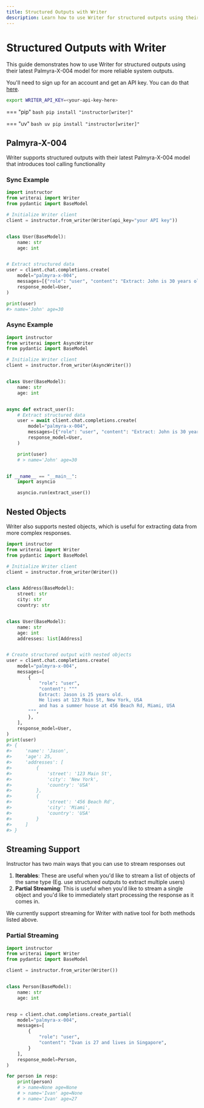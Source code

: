 ```yaml
---
title: Structured Outputs with Writer
description: Learn how to use Writer for structured outputs using their latest Palmyra-X-004 model for more reliable system outputs
---
```


# Structured Outputs with Writer

This guide demonstrates how to use Writer for structured outputs using their latest Palmyra-X-004 model for more reliable system outputs.

You'll need to sign up for an account and get an API key. You can do that [here](https://writer.com).

```bash
export WRITER_API_KEY=<your-api-key-here>
```

=== "pip"
    ```bash
    pip install "instructor[writer]"
    ```

=== "uv"
    ```bash
    uv pip install "instructor[writer]"
    ```

## Palmyra-X-004

Writer supports structured outputs with their latest Palmyra-X-004 model that introduces tool calling functionality

### Sync Example

```python
import instructor
from writerai import Writer
from pydantic import BaseModel

# Initialize Writer client
client = instructor.from_writer(Writer(api_key="your API key"))


class User(BaseModel):
    name: str
    age: int


# Extract structured data
user = client.chat.completions.create(
    model="palmyra-x-004",
    messages=[{"role": "user", "content": "Extract: John is 30 years old"}],
    response_model=User,
)

print(user)
#> name='John' age=30
```

### Async Example

```python
import instructor
from writerai import AsyncWriter
from pydantic import BaseModel

# Initialize Writer client
client = instructor.from_writer(AsyncWriter())


class User(BaseModel):
    name: str
    age: int


async def extract_user():
    # Extract structured data
    user = await client.chat.completions.create(
        model="palmyra-x-004",
        messages=[{"role": "user", "content": "Extract: John is 30 years old"}],
        response_model=User,
    )

    print(user)
    # > name='John' age=30


if __name__ == "__main__":
    import asyncio

    asyncio.run(extract_user())
```

## Nested Objects

Writer also supports nested objects, which is useful for extracting data from more complex responses.

```python
import instructor
from writerai import Writer
from pydantic import BaseModel

# Initialize Writer client
client = instructor.from_writer(Writer())


class Address(BaseModel):
    street: str
    city: str
    country: str


class User(BaseModel):
    name: str
    age: int
    addresses: list[Address]


# Create structured output with nested objects
user = client.chat.completions.create(
    model="palmyra-x-004",
    messages=[
        {
            "role": "user",
            "content": """
            Extract: Jason is 25 years old.
            He lives at 123 Main St, New York, USA
            and has a summer house at 456 Beach Rd, Miami, USA
        """,
        },
    ],
    response_model=User,
)
print(user)
#> {
#>     'name': 'Jason',
#>     'age': 25,
#>     'addresses': [
#>         {
#>             'street': '123 Main St',
#>             'city': 'New York',
#>             'country': 'USA'
#>         },
#>         {
#>             'street': '456 Beach Rd',
#>             'city': 'Miami',
#>             'country': 'USA'
#>         }
#>     ]
#> }
```

## Streaming Support

Instructor has two main ways that you can use to stream responses out

1. **Iterables**: These are useful when you'd like to stream a list of objects of the same type (Eg. use structured outputs to extract multiple users)
2. **Partial Streaming**: This is useful when you'd like to stream a single object and you'd like to immediately start processing the response as it comes in.

We currently support streaming for Writer with native tool for both methods listed above.

### Partial Streaming

```python
import instructor
from writerai import Writer
from pydantic import BaseModel

client = instructor.from_writer(Writer())


class Person(BaseModel):
    name: str
    age: int


resp = client.chat.completions.create_partial(
    model="palmyra-x-004",
    messages=[
        {
            "role": "user",
            "content": "Ivan is 27 and lives in Singapore",
        }
    ],
    response_model=Person,
)

for person in resp:
    print(person)
    # > name=None age=None
    # > name='Ivan' age=None
    # > name='Ivan' age=27
```
